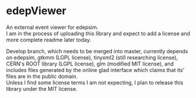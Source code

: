# edepViewer
An external event viewer for edepsim.  
I am in the process of uploading this library and expect to add a license and more complete readme later today.  

Develop branch, which needs to be merged into master, currently depends on edepsim, gtkmm (LGPL license), 
tinyxml2 (still researching license), CERN's ROOT library (LGPL license), glm (modified MIT license), and 
includes files generated by the online glad interface which claims that its' files are in the public domain.  
Unless I find some license terms I am not expecting, I plan to release this library under the MIT license.  
